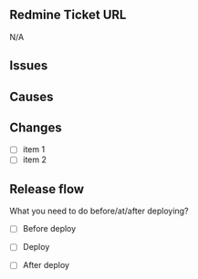 ## Redmine Ticket URL
 N/A

## Issues

## Causes

## Changes 

* [ ] item 1
* [ ] item 2

## Release flow 

What you need to do before/at/after deploying?

* [ ] Before deploy
* [ ] Deploy
* [ ] After deploy

